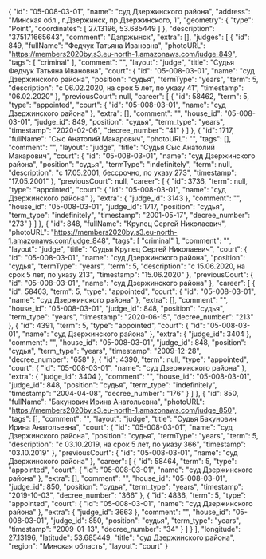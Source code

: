 {
    "id": "05-008-03-01",
    "name": "суд Дзержинского района",
    "address": "Минская обл., г.Дзержинск, пр.Дзержинского, 1",
    "geometry": {
        "type": "Point",
        "coordinates": [
            27.13196,
            53.685449
        ]
    },
    "description": "375171665643",
    "comment": "Дзяржынск",
    "extra": [],
    "judges": [
        {
            "id": 849,
            "fullName": "Федчук Татьяна Ивановна",
            "photoURL": "https://members2020by.s3.eu-north-1.amazonaws.com/judge_849",
            "tags": [
                "criminal"
            ],
            "comment": "",
            "layout": "judge",
            "title": "Судья Федчук Татьяна Ивановна",
            "court": {
                "id": "05-008-03-01",
                "name": "суд Дзержинского района",
                "position": "судья",
                "termType": "years",
                "term": 5,
                "description": "c 06.02.2020, на срок 5 лет, по указу 41",
                "timestamp": "06.02.2020"
            },
            "previousCourt": null,
            "career": [
                {
                    "id": 58462,
                    "term": 5,
                    "type": "appointed",
                    "court": {
                        "id": "05-008-03-01",
                        "name": "суд Дзержинского района"
                    },
                    "extra": [],
                    "comment": "",
                    "house_id": "05-008-03-01",
                    "judge_id": 849,
                    "position": "судья",
                    "term_type": "years",
                    "timestamp": "2020-02-06",
                    "decree_number": "41"
                }
            ]
        },
        {
            "id": 1717,
            "fullName": "Сыс Анатолий Макарович",
            "photoURL": "",
            "tags": [],
            "comment": "",
            "layout": "judge",
            "title": "Судья Сыс Анатолий Макарович",
            "court": {
                "id": "05-008-03-01",
                "name": "суд Дзержинского района",
                "position": "судья",
                "termType": "indefinitely",
                "term": null,
                "description": "c 17.05.2001, бессрочно, по указу 273",
                "timestamp": "17.05.2001"
            },
            "previousCourt": null,
            "career": [
                {
                    "id": 3736,
                    "term": null,
                    "type": "appointed",
                    "court": {
                        "id": "05-008-03-01",
                        "name": "суд Дзержинского района"
                    },
                    "extra": {
                        "judge_id": 3143
                    },
                    "comment": "",
                    "house_id": "05-008-03-01",
                    "judge_id": 1717,
                    "position": "судья",
                    "term_type": "indefinitely",
                    "timestamp": "2001-05-17",
                    "decree_number": "273"
                }
            ]
        },
        {
            "id": 848,
            "fullName": "Крупец Сергей Николаевич",
            "photoURL": "https://members2020by.s3.eu-north-1.amazonaws.com/judge_848",
            "tags": [
                "criminal"
            ],
            "comment": "",
            "layout": "judge",
            "title": "Судья Крупец Сергей Николаевич",
            "court": {
                "id": "05-008-03-01",
                "name": "суд Дзержинского района",
                "position": "судья",
                "termType": "years",
                "term": 5,
                "description": "c 15.06.2020, на срок 5 лет, по указу 213",
                "timestamp": "15.06.2020"
            },
            "previousCourt": {
                "id": "05-008-03-01",
                "name": "суд Дзержинского района"
            },
            "career": [
                {
                    "id": 58463,
                    "term": 5,
                    "type": "appointed",
                    "court": {
                        "id": "05-008-03-01",
                        "name": "суд Дзержинского района"
                    },
                    "extra": [],
                    "comment": "",
                    "house_id": "05-008-03-01",
                    "judge_id": 848,
                    "position": "судья",
                    "term_type": "years",
                    "timestamp": "2020-06-15",
                    "decree_number": "213"
                },
                {
                    "id": 4391,
                    "term": 5,
                    "type": "appointed",
                    "court": {
                        "id": "05-008-03-01",
                        "name": "суд Дзержинского района"
                    },
                    "extra": {
                        "judge_id": 3404
                    },
                    "comment": "",
                    "house_id": "05-008-03-01",
                    "judge_id": 848,
                    "position": "судья",
                    "term_type": "years",
                    "timestamp": "2009-12-28",
                    "decree_number": "658"
                },
                {
                    "id": 4390,
                    "term": null,
                    "type": "appointed",
                    "court": {
                        "id": "05-008-03-01",
                        "name": "суд Дзержинского района"
                    },
                    "extra": {
                        "judge_id": 3404
                    },
                    "comment": "",
                    "house_id": "05-008-03-01",
                    "judge_id": 848,
                    "position": "судья",
                    "term_type": "indefinitely",
                    "timestamp": "2004-04-08",
                    "decree_number": "176"
                }
            ]
        },
        {
            "id": 850,
            "fullName": "Бакунович Ирина Анатольевна",
            "photoURL": "https://members2020by.s3.eu-north-1.amazonaws.com/judge_850",
            "tags": [],
            "comment": "",
            "layout": "judge",
            "title": "Судья Бакунович Ирина Анатольевна",
            "court": {
                "id": "05-008-03-01",
                "name": "суд Дзержинского района",
                "position": "судья",
                "termType": "years",
                "term": 5,
                "description": "c 03.10.2019, на срок 5 лет, по указу 366",
                "timestamp": "03.10.2019"
            },
            "previousCourt": {
                "id": "05-008-03-01",
                "name": "суд Дзержинского района"
            },
            "career": [
                {
                    "id": 58464,
                    "term": 5,
                    "type": "appointed",
                    "court": {
                        "id": "05-008-03-01",
                        "name": "суд Дзержинского района"
                    },
                    "extra": [],
                    "comment": "",
                    "house_id": "05-008-03-01",
                    "judge_id": 850,
                    "position": "судья",
                    "term_type": "years",
                    "timestamp": "2019-10-03",
                    "decree_number": "366"
                },
                {
                    "id": 4836,
                    "term": 5,
                    "type": "appointed",
                    "court": {
                        "id": "05-008-03-01",
                        "name": "суд Дзержинского района"
                    },
                    "extra": {
                        "judge_id": 3663
                    },
                    "comment": "",
                    "house_id": "05-008-03-01",
                    "judge_id": 850,
                    "position": "судья",
                    "term_type": "years",
                    "timestamp": "2009-01-13",
                    "decree_number": "34"
                }
            ]
        }
    ],
    "longitude": 27.13196,
    "latitude": 53.685449,
    "title": "суд Дзержинского района",
    "region": "Минская область",
    "layout": "court"
}